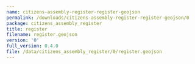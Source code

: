 ```yaml
---
name: citizens-assembly-register-register-geojson
permalink: /downloads/citizens-assembly-register-register-geojson/0
package: citizens_assembly_register
title: register
filename: register.geojson
version: '0'
full_version: 0.4.0
file: /data/citizens_assembly_register/0/register.geojson
---
```

